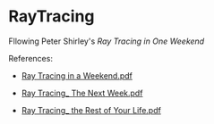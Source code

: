 # RayTracing
Fllowing Peter Shirley's *Ray Tracing in One Weekend*

References:

+ [Ray Tracing in a Weekend.pdf](chrome-extension://cdonnmffkdaoajfknoeeecmchibpmkmg/static/pdf/web/viewer.html?file=http%3A%2F%2Fwww.realtimerendering.com%2Fraytracing%2FRay%20Tracing%20in%20a%20Weekend.pdf)
+ [Ray Tracing_ The Next Week.pdf](chrome-extension://cdonnmffkdaoajfknoeeecmchibpmkmg/static/pdf/web/viewer.html?file=http%3A%2F%2Fwww.realtimerendering.com%2Fraytracing%2FRay%20Tracing_%20The%20Next%20Week.pdf)

+ [Ray Tracing_ the Rest of Your Life.pdf](chrome-extension://cdonnmffkdaoajfknoeeecmchibpmkmg/static/pdf/web/viewer.html?file=http%3A%2F%2Fwww.realtimerendering.com%2Fraytracing%2FRay%20Tracing_%20the%20Rest%20of%20Your%20Life.pdf)

